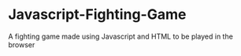 # Javascript-Fighting-Game
A fighting game made using Javascript and HTML to be played in the browser
